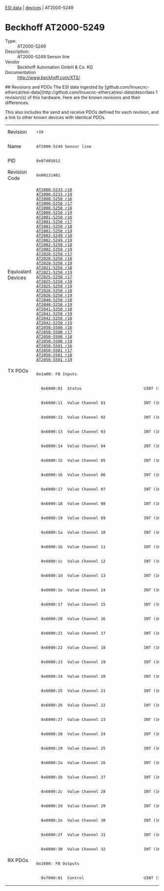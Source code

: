 <div class="nav"><a href="/esi-data">ESI data</a> | <a href="/esi-data/devices">devices</a> | AT2000-5249</div>

#  Beckhoff AT2000-5249

<dl>
  <dt>Type:</dt><dd>AT2000-5249</dd>
  <dt>Description:</dt><dd>AT2000-5249 Sensor line</dd>
  <dt>Vendor</dt><dd>Beckhoff Automation GmbH & Co. KG</dd>
  <dt>Documentation</dt><dd><a href="http://www.beckhoff.com/XTS/">http://www.beckhoff.com/XTS/</a></dd>
</dl>
## Revisions and PDOs
The ESI data ingested by [github.com/linuxcnc-ethercat/esi-data](http://github.com/linuxcnc-ethercat/esi-data)describes 1 revision(s) of this hardware.  Here are the known revisions and their differences.

This also includes the send and receive PDOs defined for each revision, and a link to other known devices with identical PDOs.

<table>
<tr >
<td class="first">Revision</td>
<td ><pre>r19</pre></td>
</tr>
<tr >
<td class="first">Name</td>
<td ><pre>AT2000-5249 Sensor line</pre></td>
</tr>
<tr >
<td class="first">PID</td>
<td ><pre>0x07d05012</pre></td>
</tr>
<tr >
<td class="first">Revision Code</td>
<td ><pre>0x00131481</pre></td>
</tr>
<tr >
<td class="first">Equivalant Devices</td>
<td ><pre><a href="AT2000-5233">AT2000-5233 r18</a><br/><a href="AT2000-5233">AT2000-5233 r19</a><br/><a href="AT2000-5250">AT2000-5250 r16</a><br/><a href="AT2000-5250">AT2000-5250 r17</a><br/><a href="AT2000-5250">AT2000-5250 r18</a><br/><a href="AT2000-5250">AT2000-5250 r19</a><br/><a href="AT2001-5250">AT2001-5250 r16</a><br/><a href="AT2001-5250">AT2001-5250 r17</a><br/><a href="AT2001-5250">AT2001-5250 r18</a><br/><a href="AT2001-5250">AT2001-5250 r19</a><br/><a href="AT2002-5249">AT2002-5249 r18</a><br/><a href="AT2002-5249">AT2002-5249 r19</a><br/><a href="AT2002-5250">AT2002-5250 r18</a><br/><a href="AT2002-5250">AT2002-5250 r19</a><br/><a href="AT2020-5250">AT2020-5250 r17</a><br/><a href="AT2020-5250">AT2020-5250 r18</a><br/><a href="AT2020-5250">AT2020-5250 r19</a><br/><a href="AT2021-5250">AT2021-5250 r18</a><br/><a href="AT2021-5250">AT2021-5250 r19</a><br/><a href="AT2025-5250">AT2025-5250 r17</a><br/><a href="AT2025-5250">AT2025-5250 r18</a><br/><a href="AT2025-5250">AT2025-5250 r19</a><br/><a href="AT2026-5250">AT2026-5250 r18</a><br/><a href="AT2026-5250">AT2026-5250 r19</a><br/><a href="AT2040-5250">AT2040-5250 r18</a><br/><a href="AT2040-5250">AT2040-5250 r19</a><br/><a href="AT2041-5250">AT2041-5250 r18</a><br/><a href="AT2041-5250">AT2041-5250 r19</a><br/><a href="AT2042-5250">AT2042-5250 r18</a><br/><a href="AT2042-5250">AT2042-5250 r19</a><br/><a href="AT2050-5500">AT2050-5500 r16</a><br/><a href="AT2050-5500">AT2050-5500 r17</a><br/><a href="AT2050-5500">AT2050-5500 r18</a><br/><a href="AT2050-5500">AT2050-5500 r19</a><br/><a href="AT2050-5501">AT2050-5501 r16</a><br/><a href="AT2050-5501">AT2050-5501 r17</a><br/><a href="AT2050-5501">AT2050-5501 r18</a><br/><a href="AT2050-5501">AT2050-5501 r19</a></pre></td>
</tr>
<tr class="txpdo pdosection">
<td class="first" rowspan=34 valign=top>TX PDOs</td>
<td><pre>0x1a00: FB Inputs</pre></td>
<td></td>
</tr>
<tr class="txpdo">
<td ><pre>  0x6000:01  Status                          UINT (16 bits)</pre></td>
</tr>
<tr class="txpdo">
<td ><pre>  0x6000:11  Value Channel 01                INT (16 bits)</pre></td>
</tr>
<tr class="txpdo">
<td ><pre>  0x6000:12  Value Channel 02                INT (16 bits)</pre></td>
</tr>
<tr class="txpdo">
<td ><pre>  0x6000:13  Value Channel 03                INT (16 bits)</pre></td>
</tr>
<tr class="txpdo">
<td ><pre>  0x6000:14  Value Channel 04                INT (16 bits)</pre></td>
</tr>
<tr class="txpdo">
<td ><pre>  0x6000:15  Value Channel 05                INT (16 bits)</pre></td>
</tr>
<tr class="txpdo">
<td ><pre>  0x6000:16  Value Channel 06                INT (16 bits)</pre></td>
</tr>
<tr class="txpdo">
<td ><pre>  0x6000:17  Value Channel 07                INT (16 bits)</pre></td>
</tr>
<tr class="txpdo">
<td ><pre>  0x6000:18  Value Channel 08                INT (16 bits)</pre></td>
</tr>
<tr class="txpdo">
<td ><pre>  0x6000:19  Value Channel 09                INT (16 bits)</pre></td>
</tr>
<tr class="txpdo">
<td ><pre>  0x6000:1a  Value Channel 10                INT (16 bits)</pre></td>
</tr>
<tr class="txpdo">
<td ><pre>  0x6000:1b  Value Channel 11                INT (16 bits)</pre></td>
</tr>
<tr class="txpdo">
<td ><pre>  0x6000:1c  Value Channel 12                INT (16 bits)</pre></td>
</tr>
<tr class="txpdo">
<td ><pre>  0x6000:1d  Value Channel 13                INT (16 bits)</pre></td>
</tr>
<tr class="txpdo">
<td ><pre>  0x6000:1e  Value Channel 14                INT (16 bits)</pre></td>
</tr>
<tr class="txpdo">
<td ><pre>  0x6000:1f  Value Channel 15                INT (16 bits)</pre></td>
</tr>
<tr class="txpdo">
<td ><pre>  0x6000:20  Value Channel 16                INT (16 bits)</pre></td>
</tr>
<tr class="txpdo">
<td ><pre>  0x6000:21  Value Channel 17                INT (16 bits)</pre></td>
</tr>
<tr class="txpdo">
<td ><pre>  0x6000:22  Value Channel 18                INT (16 bits)</pre></td>
</tr>
<tr class="txpdo">
<td ><pre>  0x6000:23  Value Channel 19                INT (16 bits)</pre></td>
</tr>
<tr class="txpdo">
<td ><pre>  0x6000:24  Value Channel 20                INT (16 bits)</pre></td>
</tr>
<tr class="txpdo">
<td ><pre>  0x6000:25  Value Channel 21                INT (16 bits)</pre></td>
</tr>
<tr class="txpdo">
<td ><pre>  0x6000:26  Value Channel 22                INT (16 bits)</pre></td>
</tr>
<tr class="txpdo">
<td ><pre>  0x6000:27  Value Channel 23                INT (16 bits)</pre></td>
</tr>
<tr class="txpdo">
<td ><pre>  0x6000:28  Value Channel 24                INT (16 bits)</pre></td>
</tr>
<tr class="txpdo">
<td ><pre>  0x6000:29  Value Channel 25                INT (16 bits)</pre></td>
</tr>
<tr class="txpdo">
<td ><pre>  0x6000:2a  Value Channel 26                INT (16 bits)</pre></td>
</tr>
<tr class="txpdo">
<td ><pre>  0x6000:2b  Value Channel 27                INT (16 bits)</pre></td>
</tr>
<tr class="txpdo">
<td ><pre>  0x6000:2c  Value Channel 28                INT (16 bits)</pre></td>
</tr>
<tr class="txpdo">
<td ><pre>  0x6000:2d  Value Channel 29                INT (16 bits)</pre></td>
</tr>
<tr class="txpdo">
<td ><pre>  0x6000:2e  Value Channel 30                INT (16 bits)</pre></td>
</tr>
<tr class="txpdo">
<td ><pre>  0x6000:2f  Value Channel 31                INT (16 bits)</pre></td>
</tr>
<tr class="txpdo">
<td ><pre>  0x6000:30  Value Channel 32                INT (16 bits)</pre></td>
</tr>
<tr class="rxpdo pdosection">
<td class="first" rowspan=2 valign=top>RX PDOs</td>
<td><pre>0x1600: FB Outputs</pre></td>
<td></td>
</tr>
<tr class="rxpdo">
<td ><pre>  0x7000:01  Control                         UINT (16 bits)</pre></td>
</tr>
</table>
